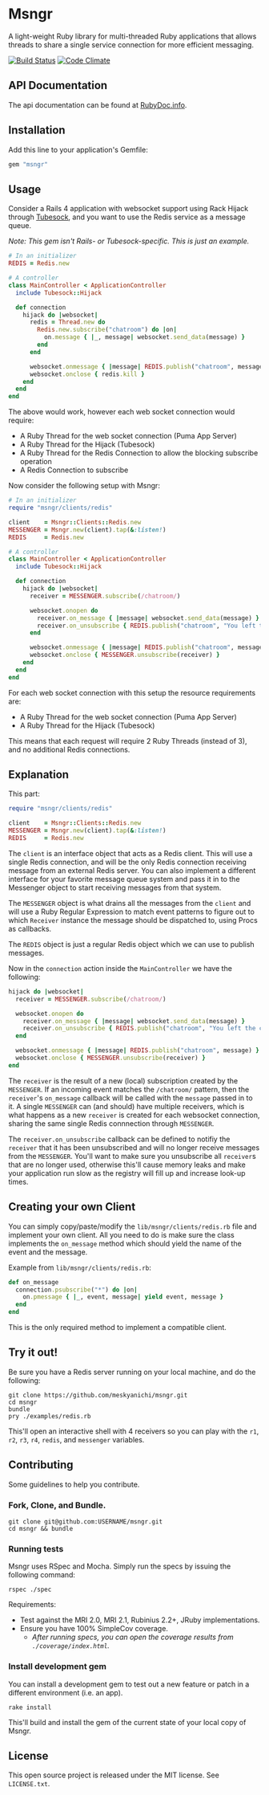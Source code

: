 # Msngr

A light-weight Ruby library for multi-threaded Ruby applications that allows threads to share a single service connection for more efficient messaging.

[![Build Status](https://travis-ci.org/meskyanichi/msngr.png)](https://travis-ci.org/meskyanichi/msngr)
[![Code Climate](https://codeclimate.com/github/meskyanichi/msngr.png)](https://codeclimate.com/github/meskyanichi/msngr)

## API Documentation

The api documentation can be found at [RubyDoc.info](http://rubydoc.info/github/meskyanichi/msngr/frames/file/README.md).

## Installation

Add this line to your application's Gemfile:

```rb
gem "msngr"
```

## Usage

Consider a Rails 4 application with websocket support using Rack Hijack through [Tubesock], and you want to use the Redis service as a message queue.

*Note: This gem isn't Rails- or Tubesock-specific. This is just an example.*

```rb
# In an initializer
REDIS = Redis.new

# A controller
class MainController < ApplicationController
  include Tubesock::Hijack

  def connection
    hijack do |websocket|
      redis = Thread.new do
        Redis.new.subscribe("chatroom") do |on|
          on.message { |_, message| websocket.send_data(message) }
        end
      end

      websocket.onmessage { |message| REDIS.publish("chatroom", message) }
      websocket.onclose { redis.kill }
    end
  end
end
```

The above would work, however each web socket connection would require:

* A Ruby Thread for the web socket connection (Puma App Server)
* A Ruby Thread for the Hijack (Tubesock)
* A Ruby Thread for the Redis Connection to allow the blocking subscribe operation
* A Redis Connection to subscribe

Now consider the following setup with Msngr:

```rb
# In an initializer
require "msngr/clients/redis"

client    = Msngr::Clients::Redis.new
MESSENGER = Msngr.new(client).tap(&:listen!)
REDIS     = Redis.new

# A controller
class MainController < ApplicationController
  include Tubesock::Hijack

  def connection
    hijack do |websocket|
      receiver = MESSENGER.subscribe(/chatroom/)

      websocket.onopen do
        receiver.on_message { |message| websocket.send_data(message) }
        receiver.on_unsubscribe { REDIS.publish("chatroom", "You left the chat.") }
      end

      websocket.onmessage { |message| REDIS.publish("chatroom", message) }
      websocket.onclose { MESSENGER.unsubscribe(receiver) }
    end
  end
end
```

For each web socket connection with this setup the resource requirements are:

* A Ruby Thread for the web socket connection (Puma App Server)
* A Ruby Thread for the Hijack (Tubesock)

This means that each request will require 2 Ruby Threads (instead of 3), and no additional Redis connections.

## Explanation

This part:

```rb
require "msngr/clients/redis"

client    = Msngr::Clients::Redis.new
MESSENGER = Msngr.new(client).tap(&:listen!)
REDIS     = Redis.new
```

The `client` is an interface object that acts as a Redis client. This will use a single Redis connection, and will be the only Redis connection receiving message from an external Redis server. You can also implement a different interface for your favorite message queue system and pass it in to the Messenger object to start receiving messages from that system.

The `MESSENGER` object is what drains all the messages from the `client` and will use a Ruby Regular Expression to match event patterns to figure out to which `Receiver` instance the message should be dispatched to, using Procs as callbacks.

The `REDIS` object is just a regular Redis object which we can use to publish messages.

Now in the `connection` action inside the `MainController` we have the following:

```rb
hijack do |websocket|
  receiver = MESSENGER.subscribe(/chatroom/)

  websocket.onopen do
    receiver.on_message { |message| websocket.send_data(message) }
    receiver.on_unsubscribe { REDIS.publish("chatroom", "You left the chat.") }
  end

  websocket.onmessage { |message| REDIS.publish("chatroom", message) }
  websocket.onclose { MESSENGER.unsubscribe(receiver) }
end
```

The `receiver` is the result of a new (local) subscription created by the `MESSENGER`. If an incoming event matches the `/chatroom/` pattern, then the `receiver`'s `on_message` callback will be called with the `message` passed in to it. A single `MESSENGER` can (and should) have multiple receivers, which is what happens as a new `receiver` is created for each websocket connection, sharing the same single Redis connnection through `MESSENGER`.

The `receiver.on_unsubscribe` callback can be defined to notifiy the `receiver` that it has been unsubscribed and will no longer receive messages from the `MESSENGER`. You'll want to make sure you unsubscribe all `receiver`s that are no longer used, otherwise this'll cause memory leaks and make your application run slow as the registry will fill up and increase look-up times.


## Creating your own Client

You can simply copy/paste/modify the `lib/msngr/clients/redis.rb` file and implement your own client. All you need to do is make sure the class implements the `on_message` method which should yield the name of the event and the message.

Example from `lib/msngr/clients/redis.rb`:

```rb
def on_message
  connection.psubscribe("*") do |on|
    on.pmessage { |_, event, message| yield event, message }
  end
end
```

This is the only required method to implement a compatible client.


## Try it out!

Be sure you have a Redis server running on your local machine, and do the following:

```
git clone https://github.com/meskyanichi/msngr.git
cd msngr
bundle
pry ./examples/redis.rb
```

This'll open an interactive shell with 4 receivers so you can play with the `r1`, `r2`, `r3`, `r4`, `redis`, and `messenger` variables.


## Contributing

Some guidelines to help you contribute.

### Fork, Clone, and Bundle.

```
git clone git@github.com:USERNAME/msngr.git
cd msngr && bundle
```


### Running tests

Msngr uses RSpec and Mocha. Simply run the specs by issuing the following command:

```
rspec ./spec
```

Requirements:

* Test against the MRI 2.0, MRI 2.1, Rubinius 2.2+, JRuby implementations.
* Ensure you have 100% SimpleCov coverage.
  * *After running specs, you can open the coverage results from `./coverage/index.html`.*


### Install development gem

You can install a development gem to test out a new feature or patch in a different environment (i.e. an app).

```
rake install
```

This'll build and install the gem of the current state of your local copy of Msngr.


## License

This open source project is released under the MIT license. See `LICENSE.txt`.


[Tubesock]: https://github.com/ngauthier/tubesock

